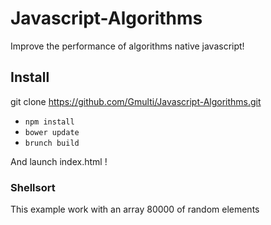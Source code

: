 # Javascript-Algorithms

Improve the performance of algorithms native javascript!

## Install

git clone https://github.com/Gmulti/Javascript-Algorithms.git

* `npm install`
* `bower update`
* `brunch build`

And launch index.html !

### Shellsort

This example work with an array 80000 of random elements